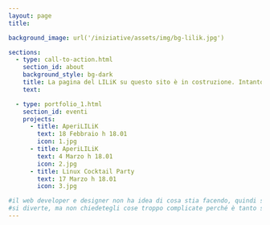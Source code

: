 ```yaml
---
layout: page
title:

background_image: url('/iniziative/assets/img/bg-lilik.jpg')

sections:
  - type: call-to-action.html
    section_id: about
    background_style: bg-dark
    title: La pagina del LILiK su questo sito è in costruzione. Intanto ti ricordiamo che puoi contattare i collettivi di Ingegneria e Scienze per saperne di più. Per ora stiamo organizzando incontri con Repair Cafè e Aperitivo il primo e terzo venerdì del mese in aula 117-bis a Santa Marta.
    text:

  - type: portfolio_1.html
    section_id: eventi
    projects:
      - title: AperiLILiK
        text: 18 Febbraio h 18.01
        icon: 1.jpg
      - title: AperiLILiK
        text: 4 Marzo h 18.01
        icon: 2.jpg
      - title: Linux Cocktail Party
        text: 17 Marzo h 18.01
        icon: 3.jpg

#il web developer e designer non ha idea di cosa stia facendo, quindi sbaglia, si incazza, beve un caffè e riprova.
#si diverte, ma non chiedetegli cose troppo complicate perché è tanto se riesce a mettere i link e le immagini giuste
---
```

